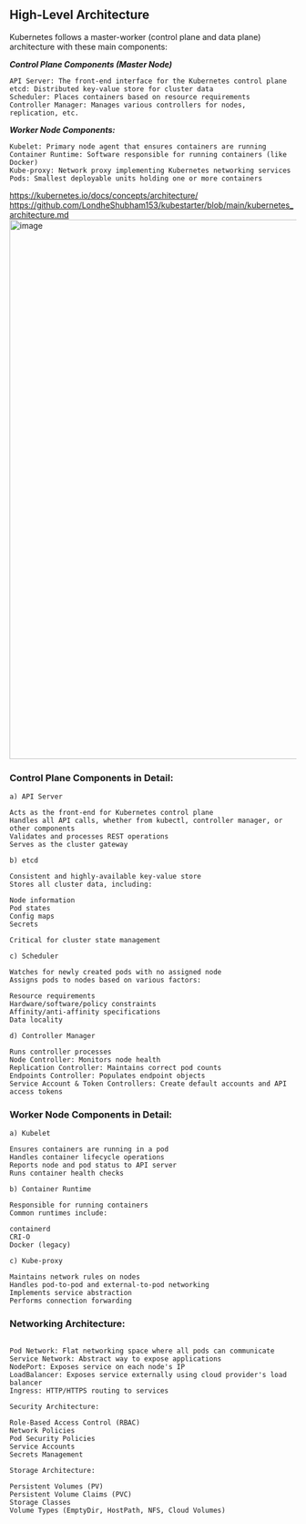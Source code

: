 ## High-Level Architecture
Kubernetes follows a master-worker (control plane and data plane) architecture with these main components:

***Control Plane Components (Master Node)*** 
```
API Server: The front-end interface for the Kubernetes control plane
etcd: Distributed key-value store for cluster data
Scheduler: Places containers based on resource requirements
Controller Manager: Manages various controllers for nodes, replication, etc.
```

***Worker Node Components:***
```
Kubelet: Primary node agent that ensures containers are running
Container Runtime: Software responsible for running containers (like Docker)
Kube-proxy: Network proxy implementing Kubernetes networking services
Pods: Smallest deployable units holding one or more containers
```
https://kubernetes.io/docs/concepts/architecture/ 
https://github.com/LondheShubham153/kubestarter/blob/main/kubernetes_architecture.md 
<img width="947" alt="image" src="https://github.com/user-attachments/assets/3b7461f3-aad1-4f5e-9f24-8657df61e5d5">

### Control Plane Components in Detail:
```
a) API Server

Acts as the front-end for Kubernetes control plane
Handles all API calls, whether from kubectl, controller manager, or other components
Validates and processes REST operations
Serves as the cluster gateway

b) etcd

Consistent and highly-available key-value store
Stores all cluster data, including:

Node information
Pod states
Config maps
Secrets

Critical for cluster state management

c) Scheduler

Watches for newly created pods with no assigned node
Assigns pods to nodes based on various factors:

Resource requirements
Hardware/software/policy constraints
Affinity/anti-affinity specifications
Data locality

d) Controller Manager

Runs controller processes
Node Controller: Monitors node health
Replication Controller: Maintains correct pod counts
Endpoints Controller: Populates endpoint objects
Service Account & Token Controllers: Create default accounts and API access tokens

```

### Worker Node Components in Detail:
```
a) Kubelet

Ensures containers are running in a pod
Handles container lifecycle operations
Reports node and pod status to API server
Runs container health checks

b) Container Runtime

Responsible for running containers
Common runtimes include:

containerd
CRI-O
Docker (legacy)

c) Kube-proxy

Maintains network rules on nodes
Handles pod-to-pod and external-to-pod networking
Implements service abstraction
Performs connection forwarding

```
### Networking Architecture:
```

Pod Network: Flat networking space where all pods can communicate
Service Network: Abstract way to expose applications
NodePort: Exposes service on each node's IP
LoadBalancer: Exposes service externally using cloud provider's load balancer
Ingress: HTTP/HTTPS routing to services

Security Architecture:

Role-Based Access Control (RBAC)
Network Policies
Pod Security Policies
Service Accounts
Secrets Management

Storage Architecture:

Persistent Volumes (PV)
Persistent Volume Claims (PVC)
Storage Classes
Volume Types (EmptyDir, HostPath, NFS, Cloud Volumes)
```
